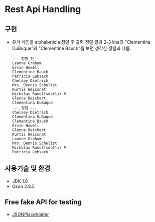 # Rest Api Handling

## 구현

- 유저 네임을 alphabeticla 정렬 후 출력
    정렬 결과 2-3 line의 "Clementina DuBuque"와 "Clementine Bauch"를 보면 생각한 정렬과 다름.
    ```text
    --- 정렬 전 ---
    Leanne Graham
    Ervin Howell
    Clementine Bauch
    Patricia Lebsack
    Chelsey Dietrich
    Mrs. Dennis Schulist
    Kurtis Weissnat
    Nicholas Runolfsdottir V
    Glenna Reichert
    Clementina DuBuque
    --- 정렬 ---
    Chelsey Dietrich
    Clementina DuBuque
    Clementine Bauch
    Ervin Howell
    Glenna Reichert
    Kurtis Weissnat
    Leanne Graham
    Mrs. Dennis Schulist
    Nicholas Runolfsdottir V
    Patricia Lebsack
    ```

## 사용기술 및 환경

- JDK 1.8
- Gson 2.8.5

## Free fake API for testing

- [JSONPlaceholder](https://jsonplaceholder.typicode.com/)